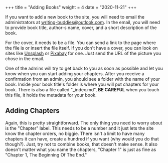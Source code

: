 +++
title = "Adding Books"
weight = 4
date = "2020-11-21"
+++

If you want to add a new book to the site, you will need to email the administrators at writing-buddies@outlook.com. In the email, you will need to provide book title, author-s name, cover, and a short description of the book.

For the cover, it needs to be a file. You can send a link to the page where the file is or insert the file itself. If you don't have a cover, you can look on sites like [Unsplash](https://unsplash.com) or [Pixabay](https://pixabay.com) for one. Just send the URL of the picture you chose in the email.

One of the admins will try to get back to you as soon as possible and let you know when you can start adding your chapters. After you receive a confirmation from an admin, you should see a folder with the name of your book. Inside your book title's folder is where you will put chapters for your book. There is also a file called "_index.md", **BE CAREFUL** when you touch this file, it holds the metadata for your book.

## Adding Chapters
Again, this is pretty straightforward. The only thing you need to worry about is the "Chapter" label. This needs to be a number and it just lets the site know the chapter orders, no biggie. There isn't a limit to have many chapters it can have, create a hundred if you want (why would you do that though?). Just, try not to combine books, that doesn't make sense. It also doesn't matter what you name the chapters, "Chapter 1" is just as fine as "Chapter 1, The Beginning Of The End."
